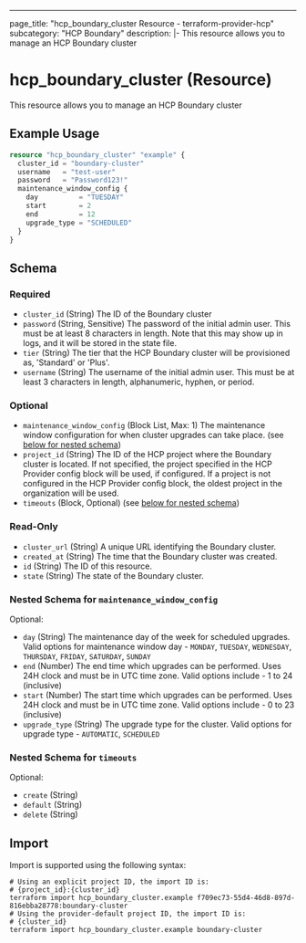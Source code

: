 ---
page_title: "hcp_boundary_cluster Resource - terraform-provider-hcp"
subcategory: "HCP Boundary"
description: |-
  This resource allows you to manage an HCP Boundary cluster

# hcp_boundary_cluster (Resource)

This resource allows you to manage an HCP Boundary cluster

## Example Usage

```terraform
resource "hcp_boundary_cluster" "example" {
  cluster_id = "boundary-cluster"
  username   = "test-user"
  password   = "Password123!"
  maintenance_window_config {
    day          = "TUESDAY"
    start        = 2
    end          = 12
    upgrade_type = "SCHEDULED"
  }
}
```

<!-- schema generated by tfplugindocs -->
## Schema

### Required

- `cluster_id` (String) The ID of the Boundary cluster
- `password` (String, Sensitive) The password of the initial admin user. This must be at least 8 characters in length. Note that this may show up in logs, and it will be stored in the state file.
- `tier` (String) The tier that the HCP Boundary cluster will be provisioned as, 'Standard' or 'Plus'.
- `username` (String) The username of the initial admin user. This must be at least 3 characters in length, alphanumeric, hyphen, or period.

### Optional

- `maintenance_window_config` (Block List, Max: 1) The maintenance window configuration for when cluster upgrades can take place. (see [below for nested schema](#nestedblock--maintenance_window_config))
- `project_id` (String) The ID of the HCP project where the Boundary cluster is located.
If not specified, the project specified in the HCP Provider config block will be used, if configured.
If a project is not configured in the HCP Provider config block, the oldest project in the organization will be used.
- `timeouts` (Block, Optional) (see [below for nested schema](#nestedblock--timeouts))

### Read-Only

- `cluster_url` (String) A unique URL identifying the Boundary cluster.
- `created_at` (String) The time that the Boundary cluster was created.
- `id` (String) The ID of this resource.
- `state` (String) The state of the Boundary cluster.

<a id="nestedblock--maintenance_window_config"></a>
### Nested Schema for `maintenance_window_config`

Optional:

- `day` (String) The maintenance day of the week for scheduled upgrades. Valid options for maintenance window day - `MONDAY`, `TUESDAY`, `WEDNESDAY`, `THURSDAY`, `FRIDAY`, `SATURDAY`, `SUNDAY`
- `end` (Number) The end time which upgrades can be performed. Uses 24H clock and must be in UTC time zone. Valid options include - 1 to 24 (inclusive)
- `start` (Number) The start time which upgrades can be performed. Uses 24H clock and must be in UTC time zone. Valid options include - 0 to 23 (inclusive)
- `upgrade_type` (String) The upgrade type for the cluster. Valid options for upgrade type - `AUTOMATIC`, `SCHEDULED`


<a id="nestedblock--timeouts"></a>
### Nested Schema for `timeouts`

Optional:

- `create` (String)
- `default` (String)
- `delete` (String)

## Import

Import is supported using the following syntax:

```shell
# Using an explicit project ID, the import ID is:
# {project_id}:{cluster_id}
terraform import hcp_boundary_cluster.example f709ec73-55d4-46d8-897d-816ebba28778:boundary-cluster
# Using the provider-default project ID, the import ID is:
# {cluster_id}
terraform import hcp_boundary_cluster.example boundary-cluster
```
